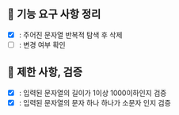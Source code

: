 ## 🚀 기능 요구 사항 정리
+ [X] : 주어진 문자열 반복적 탐색 후 삭제
+ [ ] : 변경 여부 확인

## 🚀 제한 사항, 검증
+ [X] : 입력된 문자열의 길이가 1이상 1000이하인지 검증
+ [X] : 입력된 문자열의 문자 하나 하나가 소문자 인지 검증
